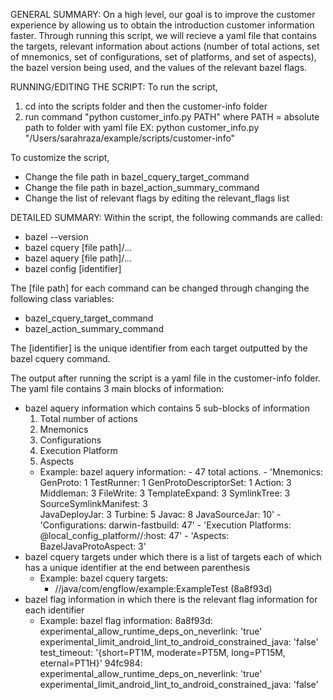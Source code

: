 GENERAL SUMMARY:
On a high level, our goal is to improve the customer experience by allowing us to obtain 
the introduction customer information faster. Through running this script, we will recieve 
a yaml file that contains the targets, relevant information about actions (number of total 
actions, set of mnemonics, set of configurations, set of platforms, and set of aspects), the 
bazel version being used, and the values of the relevant bazel flags. 

RUNNING/EDITING THE SCRIPT: 
To run the script, 
1. cd into the scripts folder and then the customer-info folder
2. run command "python customer_info.py PATH" where PATH = 
   absolute path to folder with yaml file
EX: python customer_info.py "/Users/sarahraza/example/scripts/customer-info"
   
To customize the script, 
- Change the file path in bazel_cquery_target_command
- Change the file path in bazel_action_summary_command 
- Change the list of relevant flags by editing the relevant_flags list 

DETAILED SUMMARY: 
Within the script, the following commands are called: 
- bazel --version
- bazel cquery [file path]/...
- bazel aquery [file path]/...
- bazel config [identifier]

The [file path] for each command can be changed through changing the following class variables:
- bazel_cquery_target_command
- bazel_action_summary_command 

The [identifier] is the unique identifier from each target outputted by the bazel cquery command.

The output after running the script is a yaml file in the customer-info folder. The yaml 
file contains 3 main blocks of information:
- bazel aquery information which contains 5 sub-blocks of information
  1. Total number of actions 
  2. Mnemonics 
  3. Configurations 
  4. Execution Platform
  5. Aspects
  - Example: 
    bazel aquery information:
        - 47 total actions.
        - 'Mnemonics:  GenProto: 1  TestRunner: 1  GenProtoDescriptorSet: 1  Action: 3  Middleman: 
          3  FileWrite: 3  TemplateExpand: 3  SymlinkTree: 3  SourceSymlinkManifest: 3  
          JavaDeployJar: 3  Turbine: 5  Javac: 8  JavaSourceJar: 10'
        - 'Configurations:  darwin-fastbuild: 47'
        - 'Execution Platforms:  @local_config_platform//:host: 47'
        - 'Aspects:  BazelJavaProtoAspect: 3'
- bazel cquery targets under which there is a list of targets each of which has a unique 
  identifier at the end between parenthesis 
  - Example:
    bazel cquery targets: 
    - //java/com/engflow/example:ExampleTest (8a8f93d)
- bazel flag information in which there is the relevant flag information for each identifier
  - Example: 
    bazel flag information:
        8a8f93d:
            experimental_allow_runtime_deps_on_neverlink: 'true'
            experimental_limit_android_lint_to_android_constrained_java: 'false'
            test_timeout: '{short=PT1M, moderate=PT5M, long=PT15M, eternal=PT1H}'
        94fc984:
            experimental_allow_runtime_deps_on_neverlink: 'true'
            experimental_limit_android_lint_to_android_constrained_java: 'false'